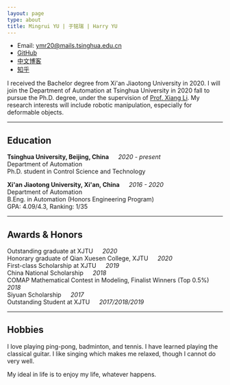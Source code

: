 ```yaml
---
layout: page
type: about
title: Mingrui YU | 于铭瑞 | Harry YU
---
```



* Email: [ymr20@mails.tsinghua.edu.cn](mailto:ymr20@mails.tsinghua.edu.cn)  
* [GitHub](https://github.com/Mingrui-Yu)
* [中文博客](https://www.cnblogs.com/MingruiYu/)
* [知乎](https://www.zhihu.com/people/yu-ming-rui-34/activities)


I received the Bachelor degree from Xi'an Jiaotong University in 2020. I will join the Department of Automation at Tsinghua University in 2020 fall to pursue the Ph.D. degree, under the supervision of [Prof. Xiang Li](https://sites.google.com/view/homepageoflixiang/home). My research interests will include robotic manipulation, especially for deformable objects. 

***
## Education

**Tsinghua University, Beijing, China** &emsp; *2020 - present*  
Department of Automation  
Ph.D. student in Control Science and Technology


**Xi'an Jiaotong University, Xi'an, China**  &emsp;  *2016 - 2020*  
Department of Automation  
B.Eng. in Automation (Honors Engineering Program)  
GPA: 4.09/4.3, Ranking: 1/35

***
## Awards & Honors

Outstanding graduate at XJTU &emsp; *2020*  
Honorary graduate of Qian Xuesen College, XJTU  &emsp; *2020*  
First-class Scholarship at XJTU &emsp; *2019*  
China National Scholarship &emsp; *2018*  
COMAP Mathematical Contest in Modeling, Finalist Winners (Top 0.5%) &emsp; *2018*  
Siyuan Scholarship &emsp; *2017*  
Outstanding Student at XJTU &emsp; *2017/2018/2019*

***
## Hobbies

I love playing ping-pong, badminton, and tennis. I have learned playing the classical guitar. I like singing which makes me relaxed, though I cannot do very well.

My ideal in life is to enjoy my life, whatever happens.
